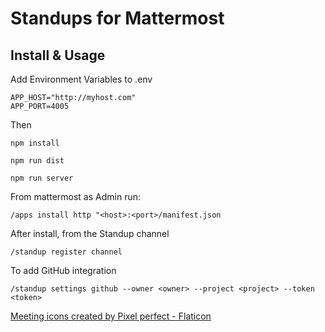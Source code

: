 # Standups for Mattermost

## Install & Usage
Add Environment Variables to .env
```
APP_HOST="http://myhost.com"
APP_PORT=4005
```
Then 
```
npm install

npm run dist

npm run server
```

From mattermost as Admin run:
```
/apps install http "<host>:<port>/manifest.json
```

After install, from the Standup channel
```
/standup register channel
```

To add GitHub integration
```
/standup settings github --owner <owner> --project <project> --token <token>
```

<a href="https://www.flaticon.com/free-icons/meeting" title="meeting icons">Meeting icons created by Pixel perfect - Flaticon</a>

